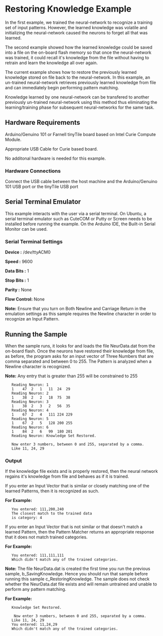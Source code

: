 # Restoring Knowledge Example

In the first example, we trained the neural-network to recognize a training set of input patterns. However, the learned knowledge was volatile and initializing the neural-network caused the neurons to forget all that was learned.

The second example showed how the learned knowledge could be saved into a file on the on-board flash memory so that once the neural-network was trained, it could recall it's knowledge from the file without having to retrain and learn the knowledge all over again.

The current example shows how to restore the previously learned knowledge stored on file back to the neural-network. In this example, an un-trained neural-network retrieves previously learned knowledge from file and can immediately begin performing pattern matching.

Knowledge learned by one neural-network can be transfered to another previously un-trained neural-network using this method thus eliminating the learning/training phase for subsequent neural-networks for the same task.

## Hardware Requirements

   Arduino/Genuino 101 or Farnell tinyTile board based on Intel Curie Compute Module.
   
   Appropriate USB Cable for Curie based board.

   No additonal hardware is needed for this example.

### Hardware Connections
   
   Connect the USB cable between the host machine and the Arduino/Genuino 101 USB port or the tinyTile USB port

## Serial Terminal Emulator

This example interacts with the user via a serial terminal. 
On Ubuntu, a serial terminal emulator such as CuteCOM or Putty or Screen needs to be installed before running the example. 
On the Arduino IDE, the Built-in Serial Monitor can be used.

### Serial Terminal Settings

   **Device      :** /dev/ttyACM0
   
   **Speed       :** 9600
   
   **Data Bits   :** 1
   
   **Stop Bits   :** 1
   
   **Parity      :** None
   
   **Flow Control:** None

**Note:** Ensure that you turn on Both Newline and Carriage Return 
in the emulation settings as this sample requires the Newline character
in order to recognize an Input Pattern.

## Running the Sample

When the sample runs, it looks for and loads the file NeurData.dat from the on-board flash. Once the neurons have restored their knowledge from file, as before, the program asks for an input vector of Three Numbers that are comma separated and between 0 to 255. The Pattern is analyzed when a Newline character is recognized.

**Note:** Any entry that is greater than 255 will be constrained to 255

```
   Reading Neuron: 1
   1	47	2	1	11	24	29
   Reading Neuron: 2
   1	38	2	2	18	75	38
   Reading Neuron: 3
   1	38	2	3	2	56	35
   Reading Neuron: 4
   1	67	2	4	111	224	229
   Reading Neuron: 5
   1	67	2	5	128	200	255
   Reading Neuron: 6
   1	84	2	6	99	180	201
   Reading Neuron: Knowledge Set Restored. 

   Now enter 3 numbers, between 0 and 255, separated by a comma. 
   Like 11, 24, 29

 ```

### Output 

If the knowledge file exists and is properly restored, then the neural network regains it's knowledge from file and behaves as if it is trained.

If you enter an Input Vector that is similar or closely matching one 
of the learned Patterns, then it is recognized as such. 

**For Example:**

```
   You entered: 111,200,240
   The closest match to the trained data 
   is category: 4
```

If you enter an Input Vector that is not similar or that doesn't match
a learned Pattern, then the Pattern Matcher returns an appropriate
response that it does not match trained categories. 

**For Example:**

```
   You entered: 111,111,111
   Which didn't match any of the trained categories.
```

**Note:** The file NeurData.dat is created the first time you run the previous sample, b_SavingKnowledge. Hence you should run that sample before running this sample c_RestoringKnowledge. The sample does not check whether the NeurData.dat file exists and will remain untrained and unable to perform any pattern matching.

**For Example:**

```
   Knowledge Set Restored. 

    Now enter 3 numbers, between 0 and 255, separated by a comma. 
   Like 11, 24, 29 
   You entered: 11,24,29
   Which didn't match any of the trained categories.

```